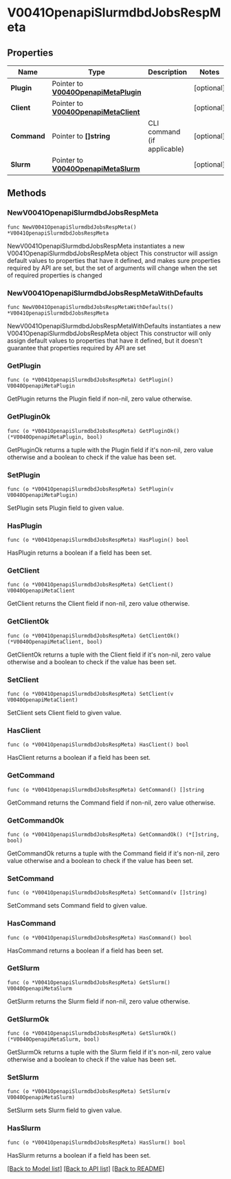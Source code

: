 # V0041OpenapiSlurmdbdJobsRespMeta

## Properties

Name | Type | Description | Notes
------------ | ------------- | ------------- | -------------
**Plugin** | Pointer to [**V0040OpenapiMetaPlugin**](V0040OpenapiMetaPlugin.md) |  | [optional] 
**Client** | Pointer to [**V0040OpenapiMetaClient**](V0040OpenapiMetaClient.md) |  | [optional] 
**Command** | Pointer to **[]string** | CLI command (if applicable) | [optional] 
**Slurm** | Pointer to [**V0040OpenapiMetaSlurm**](V0040OpenapiMetaSlurm.md) |  | [optional] 

## Methods

### NewV0041OpenapiSlurmdbdJobsRespMeta

`func NewV0041OpenapiSlurmdbdJobsRespMeta() *V0041OpenapiSlurmdbdJobsRespMeta`

NewV0041OpenapiSlurmdbdJobsRespMeta instantiates a new V0041OpenapiSlurmdbdJobsRespMeta object
This constructor will assign default values to properties that have it defined,
and makes sure properties required by API are set, but the set of arguments
will change when the set of required properties is changed

### NewV0041OpenapiSlurmdbdJobsRespMetaWithDefaults

`func NewV0041OpenapiSlurmdbdJobsRespMetaWithDefaults() *V0041OpenapiSlurmdbdJobsRespMeta`

NewV0041OpenapiSlurmdbdJobsRespMetaWithDefaults instantiates a new V0041OpenapiSlurmdbdJobsRespMeta object
This constructor will only assign default values to properties that have it defined,
but it doesn't guarantee that properties required by API are set

### GetPlugin

`func (o *V0041OpenapiSlurmdbdJobsRespMeta) GetPlugin() V0040OpenapiMetaPlugin`

GetPlugin returns the Plugin field if non-nil, zero value otherwise.

### GetPluginOk

`func (o *V0041OpenapiSlurmdbdJobsRespMeta) GetPluginOk() (*V0040OpenapiMetaPlugin, bool)`

GetPluginOk returns a tuple with the Plugin field if it's non-nil, zero value otherwise
and a boolean to check if the value has been set.

### SetPlugin

`func (o *V0041OpenapiSlurmdbdJobsRespMeta) SetPlugin(v V0040OpenapiMetaPlugin)`

SetPlugin sets Plugin field to given value.

### HasPlugin

`func (o *V0041OpenapiSlurmdbdJobsRespMeta) HasPlugin() bool`

HasPlugin returns a boolean if a field has been set.

### GetClient

`func (o *V0041OpenapiSlurmdbdJobsRespMeta) GetClient() V0040OpenapiMetaClient`

GetClient returns the Client field if non-nil, zero value otherwise.

### GetClientOk

`func (o *V0041OpenapiSlurmdbdJobsRespMeta) GetClientOk() (*V0040OpenapiMetaClient, bool)`

GetClientOk returns a tuple with the Client field if it's non-nil, zero value otherwise
and a boolean to check if the value has been set.

### SetClient

`func (o *V0041OpenapiSlurmdbdJobsRespMeta) SetClient(v V0040OpenapiMetaClient)`

SetClient sets Client field to given value.

### HasClient

`func (o *V0041OpenapiSlurmdbdJobsRespMeta) HasClient() bool`

HasClient returns a boolean if a field has been set.

### GetCommand

`func (o *V0041OpenapiSlurmdbdJobsRespMeta) GetCommand() []string`

GetCommand returns the Command field if non-nil, zero value otherwise.

### GetCommandOk

`func (o *V0041OpenapiSlurmdbdJobsRespMeta) GetCommandOk() (*[]string, bool)`

GetCommandOk returns a tuple with the Command field if it's non-nil, zero value otherwise
and a boolean to check if the value has been set.

### SetCommand

`func (o *V0041OpenapiSlurmdbdJobsRespMeta) SetCommand(v []string)`

SetCommand sets Command field to given value.

### HasCommand

`func (o *V0041OpenapiSlurmdbdJobsRespMeta) HasCommand() bool`

HasCommand returns a boolean if a field has been set.

### GetSlurm

`func (o *V0041OpenapiSlurmdbdJobsRespMeta) GetSlurm() V0040OpenapiMetaSlurm`

GetSlurm returns the Slurm field if non-nil, zero value otherwise.

### GetSlurmOk

`func (o *V0041OpenapiSlurmdbdJobsRespMeta) GetSlurmOk() (*V0040OpenapiMetaSlurm, bool)`

GetSlurmOk returns a tuple with the Slurm field if it's non-nil, zero value otherwise
and a boolean to check if the value has been set.

### SetSlurm

`func (o *V0041OpenapiSlurmdbdJobsRespMeta) SetSlurm(v V0040OpenapiMetaSlurm)`

SetSlurm sets Slurm field to given value.

### HasSlurm

`func (o *V0041OpenapiSlurmdbdJobsRespMeta) HasSlurm() bool`

HasSlurm returns a boolean if a field has been set.


[[Back to Model list]](../README.md#documentation-for-models) [[Back to API list]](../README.md#documentation-for-api-endpoints) [[Back to README]](../README.md)


